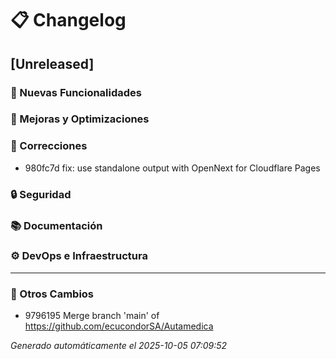 # 📋 Changelog

## [Unreleased]

### 🚀 Nuevas Funcionalidades

### 🔧 Mejoras y Optimizaciones

### 🐛 Correcciones
- 980fc7d fix: use standalone output with OpenNext for Cloudflare Pages

### 🔒 Seguridad

### 📚 Documentación

### ⚙️ DevOps e Infraestructura

---

### 🔄 Otros Cambios
- 9796195 Merge branch 'main' of https://github.com/ecucondorSA/Autamedica

*Generado automáticamente el 2025-10-05 07:09:52*
